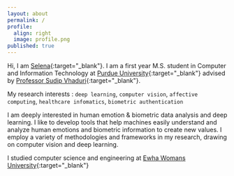 ```yaml
---
layout: about
permalink: /
profile:
  align: right
  image: profile.png
published: true
---
```


Hi, I am [Selena](https://selenapaik.github.io){:target="_blank"}.
I am a first year M.S. student in Computer and Information Technology at [Purdue University](https://www.purdue.edu){:target="_blank"} advised by [Professor Sudip Vhaduri](https://sudipvhaduri.wordpress.com){:target="_blank"}. 

My research interests : `deep learning`, `computer vision`, `affective computing`, `healthcare infomatics`, `biometric authentication`

I am deeply interested in human emotion & biometric data analysis and deep learning. I like to develop tools that help machines easily understand and analyze human emotions and biometric information to create new values. I employ a variety of methodologies and frameworks in my research, drawing on computer vision and deep learning.

I studied computer science and engineering at [Ewha Womans University](https://www.ewha.ac.kr/ewhaen/index.do){:target="_blank"}